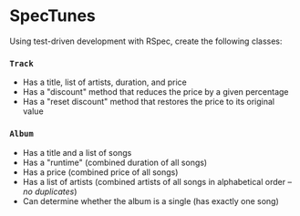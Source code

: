 # SpecTunes

Using test-driven development with RSpec, create the following classes:

### `Track`

* Has a title, list of artists, duration, and price
* Has a "discount" method that reduces the price by a given percentage
* Has a "reset discount" method that restores the price to its original value

### `Album`

* Has a title and a list of songs
* Has a "runtime" (combined duration of all songs)
* Has a price (combined price of all songs)
* Has a list of artists (combined artists of all songs in alphabetical order &ndash; *no duplicates*)
* Can determine whether the album is a single (has exactly one song)
